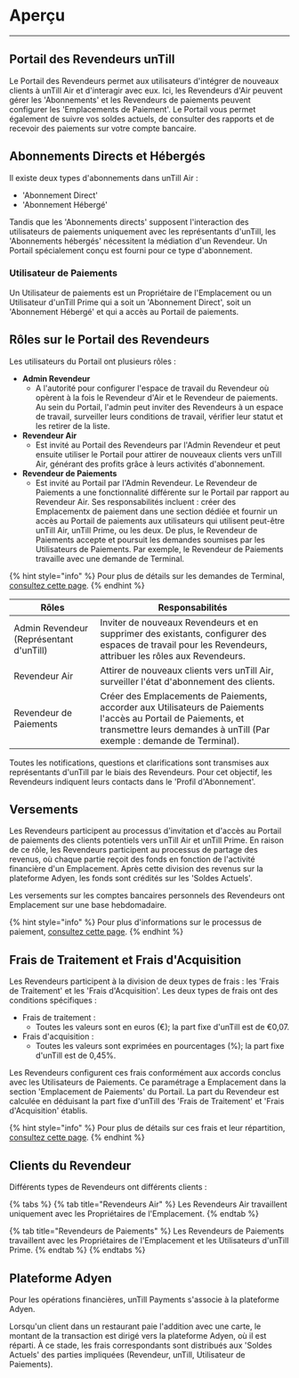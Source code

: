 # Aperçu

***

## Portail des Revendeurs unTill

Le Portail des Revendeurs permet aux utilisateurs d'intégrer de nouveaux clients à unTill Air et d'interagir avec eux. Ici, les Revendeurs d'Air peuvent gérer les 'Abonnements' et les Revendeurs de paiements peuvent configurer les 'Emplacements de Paiement'. Le Portail vous permet également de suivre vos soldes actuels, de consulter des rapports et de recevoir des paiements sur votre compte bancaire.

## Abonnements Directs et Hébergés

Il existe deux types d'abonnements dans unTill Air :

* 'Abonnement Direct'
* 'Abonnement Hébergé'

Tandis que les 'Abonnements directs' supposent l'interaction des utilisateurs de paiements uniquement avec les représentants d'unTill, les 'Abonnements hébergés' nécessitent la médiation d'un Revendeur. Un Portail spécialement conçu est fourni pour ce type d'abonnement.

### Utilisateur de Paiements

Un Utilisateur de paiements est un Propriétaire de l'Emplacement ou un Utilisateur d'unTill Prime qui a soit un 'Abonnement Direct', soit un 'Abonnement Hébergé' et qui a accès au Portail de paiements.

## Rôles sur le Portail des Revendeurs

Les utilisateurs du Portail ont plusieurs rôles :

* **Admin Revendeur**
  * A l'autorité pour configurer l'espace de travail du Revendeur où opèrent à la fois le Revendeur d'Air et le Revendeur de paiements. Au sein du Portail, l'admin peut inviter des Revendeurs à un espace de travail, surveiller leurs conditions de travail, vérifier leur statut et les retirer de la liste.
* **Revendeur Air**
  * Est invité au Portail des Revendeurs par l'Admin Revendeur et peut ensuite utiliser le Portail pour attirer de nouveaux clients vers unTill Air, générant des profits grâce à leurs activités d'abonnement.
* **Revendeur de Paiements**
  * Est invité au Portail par l'Admin Revendeur. Le Revendeur de Paiements a une fonctionnalité différente sur le Portail par rapport au Revendeur Air. Ses responsabilités incluent : créer des Emplacementx de paiement dans une section dédiée et fournir un accès au Portail de paiements aux utilisateurs qui utilisent peut-être unTill Air, unTill Prime, ou les deux. De plus, le Revendeur de Paiements accepte et poursuit les demandes soumises par les Utilisateurs de Paiements. Par exemple, le Revendeur de Paiements travaille avec une demande de Terminal.

{% hint style="info" %}
Pour plus de détails sur les demandes de Terminal, [consultez cette page](revendeurs-de-paiements/demande-des-terminaux.md).
{% endhint %}

| Rôles                                   | Responsabilités                                                                                                                                                                          |
| --------------------------------------- | ---------------------------------------------------------------------------------------------------------------------------------------------------------------------------------------- |
| Admin Revendeur (Représentant d'unTill) | Inviter de nouveaux Revendeurs et en supprimer des existants, configurer des espaces de travail pour les Revendeurs, attribuer les rôles aux Revendeurs.                                 |
| Revendeur Air                           | Attirer de nouveaux clients vers unTill Air, surveiller l'état d'abonnement des clients.                                                                                                 |
| Revendeur de Paiements                  | Créer des Emplacements de Paiements, accorder aux Utilisateurs de Paiements l'accès au Portail de Paiements, et transmettre leurs demandes à unTill (Par exemple : demande de Terminal). |

Toutes les notifications, questions et clarifications sont transmises aux représentants d'unTill par le biais des Revendeurs. Pour cet objectif, les Revendeurs indiquent leurs contacts dans le 'Profil d'Abonnement'.

## Versements

Les Revendeurs participent au processus d'invitation et d'accès au Portail de paiements des clients potentiels vers unTill Air et unTill Prime. En raison de ce rôle, les Revendeurs participent au processus de partage des revenus, où chaque partie reçoit des fonds en fonction de l'activité financière d'un Emplacement. Après cette division des revenus sur la plateforme Adyen, les fonds sont crédités sur les 'Soldes Actuels'.

Les versements sur les comptes bancaires personnels des Revendeurs ont Emplacement sur une base hebdomadaire.

{% hint style="info" %}
Pour plus d'informations sur le processus de paiement, [consultez cette page](revendeurs-de-paiements/emplacements-de-paiements.md).
{% endhint %}

## Frais de Traitement et Frais d'Acquisition

Les Revendeurs participent à la division de deux types de frais : les 'Frais de Traitement' et les 'Frais d'Acquisition'. Les deux types de frais ont des conditions spécifiques :

* Frais de traitement :
  * Toutes les valeurs sont en euros (€); la part fixe d'unTill est de €0,07.
* Frais d'acquisition :
  * Toutes les valeurs sont exprimées en pourcentages (%); la part fixe d'unTill est de 0,45%.

Les Revendeurs configurent ces frais conformément aux accords conclus avec les Utilisateurs de Paiements. Ce paramétrage a Emplacement dans la section 'Emplacement de Paiements' du Portail. La part du Revendeur est calculée en déduisant la part fixe d'unTill des 'Frais de Traitement' et 'Frais d'Acquisition' établis.

{% hint style="info" %}
Pour plus de détails sur ces frais et leur répartition, [consultez cette page](revendeurs-de-paiements/emplacements-de-paiements.md).
{% endhint %}

## Clients du Revendeur

Différents types de Revendeurs ont différents clients :

{% tabs %}
{% tab title="Revendeurs Air" %}
Les Revendeurs Air travaillent uniquement avec les Propriétaires de l'Emplacement.
{% endtab %}

{% tab title="Revendeurs de Paiements" %}
Les Revendeurs de Paiements travaillent avec les Propriétaires de l'Emplacement et les Utilisateurs d'unTill Prime.
{% endtab %}
{% endtabs %}

## Plateforme Adyen

Pour les opérations financières, unTill Payments s'associe à la plateforme Adyen.

Lorsqu'un client dans un restaurant paie l'addition avec une carte, le montant de la transaction est dirigé vers la plateforme Adyen, où il est réparti. À ce stade, les frais correspondants sont distribués aux 'Soldes Actuels' des parties impliquées (Revendeur, unTill, Utilisateur de Paiements).
